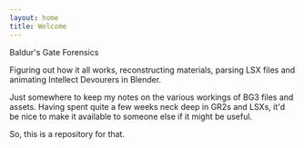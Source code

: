 ```yaml
---
layout: home
title: Welcome
---
```


Baldur's Gate Forensics

Figuring out how it all works, reconstructing materials, parsing LSX files and animating Intellect Devourers in Blender. 


Just somewhere to keep my notes on the various workings of BG3 files and assets. Having spent quite a few weeks neck deep in GR2s and LSXs, it'd be nice to make it available to someone else if it might be useful. 

So, this is a repository for that.
